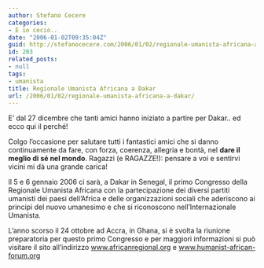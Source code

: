 ```yaml
---
author: Stefano Cecere
categories:
- E io cecio..
date: "2006-01-02T09:35:04Z"
guid: http://stefanocecere.com/2006/01/02/regionale-umanista-africana-a-dakar/
id: 203
related_posts:
- null
tags:
- umanista
title: Regionale Umanista Africana a Dakar
url: /2006/01/02/regionale-umanista-africana-a-dakar/
---
```


E’ dal 27 dicembre che tanti amici hanno iniziato a partire per Dakar.. ed ecco qui il perché!
  
Colgo l’occasione per salutare tutti i fantastici amici che si danno continuamente da fare, con forza, coerenza, allegria e bontà, nel **dare il meglio di sé nel mondo**. Ragazzi (e RAGAZZE!): pensare a voi e sentirvi vicini mi dà una grande carica!

Il 5 e 6 gennaio 2006 ci sarà, a Dakar in Senegal, il primo Congresso della Regionale Umanista Africana con la partecipazione dei diversi partiti umanisti dei paesi dell&#8217;Africa e delle organizzazioni sociali che aderiscono ai principi del nuovo umanesimo e che si riconoscono nell&#8217;Internazionale Umanista.

L&#8217;anno scorso il 24 ottobre ad Accra, in Ghana, si è svolta la riunione preparatoria per questo primo Congresso e per maggiori informazioni si può visitare il sito all&#8217;indirizzo <a href="http://www.africanregional.org" target="_blank">www.africanregional.org</a> e <a href="http://www.humanist-african-forum.org" target="_blank">www.humanist-african-forum.org</a>